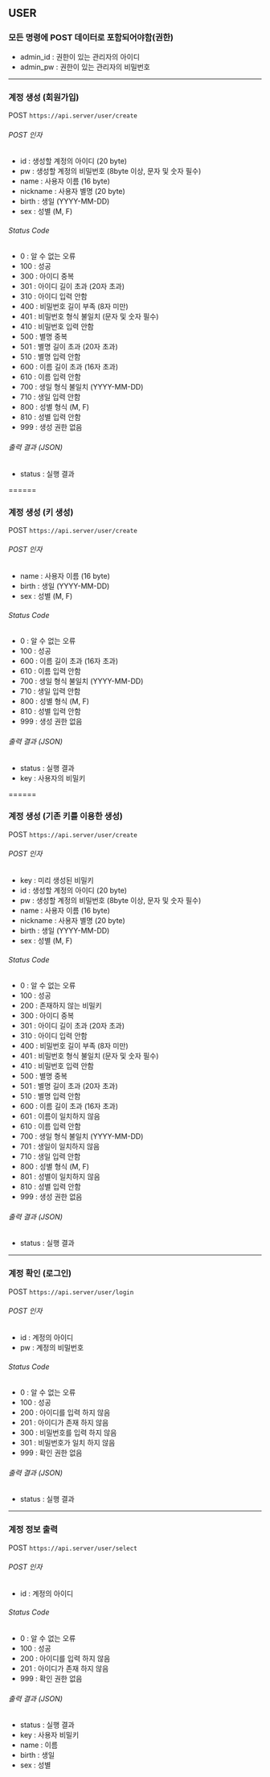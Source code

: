 ## USER

### 모든 명령에 POST 데이터로 포함되어야함(권한)
* admin_id : 권한이 있는 관리자의 아이디
* admin_pw : 권한이 있는 관리자의 비밀번호

------

### 계정 생성 (회원가입)
POST ` https://api.server/user/create `

###### POST 인자
* id : 생성할 계정의 아이디 (20 byte)
* pw : 생성할 계정의 비밀번호 (8byte 이상, 문자 및 숫자 필수)
* name : 사용자 이름 (16 byte)
* nickname : 사용자 별명 (20 byte)
* birth : 생일 (YYYY-MM-DD)
* sex : 성별 (M, F)

###### Status Code
* 0 : 알 수 없는 오류
* 100 : 성공
* 300 : 아이디 중복
* 301 : 아이디 길이 초과 (20자 초과)
* 310 : 아이디 입력 안함
* 400 : 비밀번호 길이 부족 (8자 미만)
* 401 : 비밀번호 형식 불일치 (문자 및 숫자 필수)
* 410 : 비밀번호 입력 안함
* 500 : 별명 중복
* 501 : 별명 길이 초과 (20자 초과)
* 510 : 별명 입력 안함
* 600 : 이름 길이 초과 (16자 초과)
* 610 : 이름 입력 안함
* 700 : 생일 형식 불일치 (YYYY-MM-DD)
* 710 : 생일 입력 안함
* 800 : 성별 형식 (M, F)
* 810 : 성별 입력 안함
* 999 : 생성 권한 없음

###### 출력 결과 (JSON)
* status : 실행 결과

======

### 계정 생성 (키 생성)
POST ` https://api.server/user/create `

###### POST 인자
* name : 사용자 이름 (16 byte)
* birth : 생일 (YYYY-MM-DD)
* sex : 성별 (M, F)

###### Status Code
* 0 : 알 수 없는 오류
* 100 : 성공
* 600 : 이름 길이 초과 (16자 초과)
* 610 : 이름 입력 안함
* 700 : 생일 형식 불일치 (YYYY-MM-DD)
* 710 : 생일 입력 안함
* 800 : 성별 형식 (M, F)
* 810 : 성별 입력 안함
* 999 : 생성 권한 없음

###### 출력 결과 (JSON)
* status : 실행 결과
* key : 사용자의 비밀키

======

### 계정 생성 (기존 키를 이용한 생성)
POST ` https://api.server/user/create `

###### POST 인자
* key : 미리 생성된 비밀키
* id : 생성할 계정의 아이디 (20 byte)
* pw : 생성할 계정의 비밀번호 (8byte 이상, 문자 및 숫자 필수)
* name : 사용자 이름 (16 byte)
* nickname : 사용자 별명 (20 byte)
* birth : 생일 (YYYY-MM-DD)
* sex : 성별 (M, F)

###### Status Code
* 0 : 알 수 없는 오류
* 100 : 성공
* 200 : 존재하지 않는 비밀키
* 300 : 아이디 중복
* 301 : 아이디 길이 초과 (20자 초과)
* 310 : 아이디 입력 안함
* 400 : 비밀번호 길이 부족 (8자 미만)
* 401 : 비밀번호 형식 불일치 (문자 및 숫자 필수)
* 410 : 비밀번호 입력 안함
* 500 : 별명 중복
* 501 : 별명 길이 초과 (20자 초과)
* 510 : 별명 입력 안함
* 600 : 이름 길이 초과 (16자 초과)
* 601 : 이름이 일치하지 않음
* 610 : 이름 입력 안함
* 700 : 생일 형식 불일치 (YYYY-MM-DD)
* 701 : 생일이 일치하지 않음
* 710 : 생일 입력 안함
* 800 : 성별 형식 (M, F)
* 801 : 성별이 일치하지 않음
* 810 : 성별 입력 안함
* 999 : 생성 권한 없음

###### 출력 결과 (JSON)
* status : 실행 결과

------

### 계정 확인 (로그인)
POST ` https://api.server/user/login `

###### POST 인자
* id : 계정의 아이디
* pw : 계정의 비밀번호

###### Status Code
* 0 : 알 수 없는 오류
* 100 : 성공
* 200 : 아이디를 입력 하지 않음
* 201 : 아이디가 존재 하지 않음
* 300 : 비밀번호를 입력 하지 않음
* 301 : 비밀번호가 일치 하지 않음
* 999 : 확인 권한 없음

###### 출력 결과 (JSON)
* status : 실행 결과

------

### 계정 정보 출력
POST ` https://api.server/user/select `

###### POST 인자
* id : 계정의 아이디

###### Status Code
* 0 : 알 수 없는 오류
* 100 : 성공
* 200 : 아이디를 입력 하지 않음
* 201 : 아이디가 존재 하지 않음
* 999 : 확인 권한 없음

###### 출력 결과 (JSON)
* status : 실행 결과
* key : 사용자 비밀키
* name : 이름
* birth : 생일
* sex : 성별

